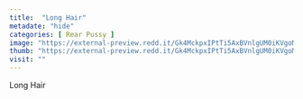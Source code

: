 ```yaml
---
title:  "Long Hair"
metadate: "hide"
categories: [ Rear Pussy ]
image: "https://external-preview.redd.it/Gk4MckpxIPtTi5AxBVnlgUM0iKVgoMzcbD-XcYDfNYs.jpg?auto=webp&s=94259f71c6ab1c29165a5c7a82a3832a3f8a3f05"
thumb: "https://external-preview.redd.it/Gk4MckpxIPtTi5AxBVnlgUM0iKVgoMzcbD-XcYDfNYs.jpg?width=640&crop=smart&auto=webp&s=ef2f31ac61c5c5eef5eacd626a0d1677679e2e3c"
visit: ""
---
```

Long Hair
